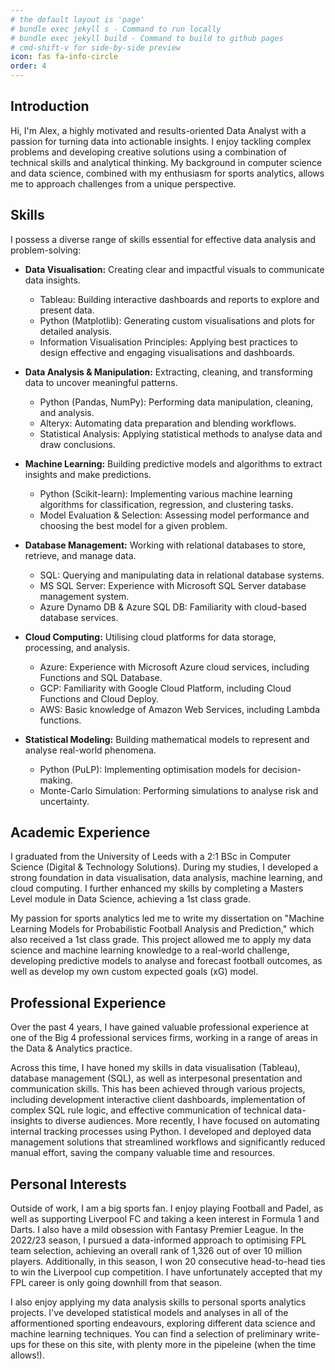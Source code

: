 ```yaml
---
# the default layout is 'page'
# bundle exec jekyll s - Command to run locally
# bundle exec jekyll build - Command to build to github pages
# cmd-shift-v for side-by-side preview
icon: fas fa-info-circle
order: 4
---
```


## Introduction

Hi, I'm Alex, a highly motivated and results-oriented Data Analyst with a passion for turning data into actionable insights. I enjoy tackling complex problems and developing creative solutions using a combination of technical skills and analytical thinking. My background in computer science and data science, combined with my enthusiasm for sports analytics, allows me to approach challenges from a unique perspective.

## Skills

I possess a diverse range of skills essential for effective data analysis and problem-solving:

* **Data Visualisation:**  Creating clear and impactful visuals to communicate data insights.
    * Tableau:  Building interactive dashboards and reports to explore and present data.
    * Python (Matplotlib):  Generating custom visualisations and plots for detailed analysis.
    * Information Visualisation Principles: Applying best practices to design effective and engaging visualisations and dashboards.

* **Data Analysis & Manipulation:**  Extracting, cleaning, and transforming data to uncover meaningful patterns.
    * Python (Pandas, NumPy):  Performing data manipulation, cleaning, and analysis.
    * Alteryx:  Automating data preparation and blending workflows.
    * Statistical Analysis: Applying statistical methods to analyse data and draw conclusions.

* **Machine Learning:**  Building predictive models and algorithms to extract insights and make predictions.
    * Python (Scikit-learn): Implementing various machine learning algorithms for classification, regression, and clustering tasks.
    * Model Evaluation & Selection: Assessing model performance and choosing the best model for a given problem.

* **Database Management:**  Working with relational databases to store, retrieve, and manage data.
    * SQL:  Querying and manipulating data in relational database systems.
    * MS SQL Server: Experience with Microsoft SQL Server database management system.
    * Azure Dynamo DB & Azure SQL DB: Familiarity with cloud-based database services.

* **Cloud Computing:**  Utilising cloud platforms for data storage, processing, and analysis.
    * Azure:  Experience with Microsoft Azure cloud services, including Functions and SQL Database.
    * GCP:  Familiarity with Google Cloud Platform, including Cloud Functions and Cloud Deploy.
    * AWS:  Basic knowledge of Amazon Web Services, including Lambda functions.

* **Statistical Modeling:**  Building mathematical models to represent and analyse real-world phenomena.
    * Python (PuLP): Implementing optimisation models for decision-making.
    * Monte-Carlo Simulation:  Performing simulations to analyse risk and uncertainty.

## Academic Experience

I graduated from the University of Leeds with a 2:1 BSc in Computer Science (Digital & Technology Solutions). During my studies, I developed a strong foundation in data visualisation, data analysis, machine learning, and cloud computing. I further enhanced my skills by completing a Masters Level module in Data Science, achieving a 1st class grade.

My passion for sports analytics led me to write my dissertation on "Machine Learning Models for Probabilistic Football Analysis and Prediction," which also received a 1st class grade. This project allowed me to apply my data science and machine learning knowledge to a real-world challenge, developing predictive models to analyse and forecast football outcomes, as well as develop my own custom expected goals (xG) model.

## Professional Experience

Over the past 4 years, I have gained valuable professional experience at one of the Big 4 professional services firms, working in a range of areas in the Data & Analytics practice.

Across this time, I have honed my skills in data visualisation (Tableau), database management (SQL), as well as interpesonal presentation and communication skills. This has been achieved through various projects, including development interactive client dashboards, implementation of complex SQL rule logic, and effective communication of technical data-insights to diverse audiences. More recently, I have focused on automating internal tracking processes using Python. I developed and deployed data management solutions that streamlined workflows and significantly reduced manual effort, saving the company valuable time and resources.

## Personal Interests

Outside of work, I am a big sports fan. I enjoy playing Football and Padel, as well as supporting Liverpool FC and taking a keen interest in Formula 1 and Darts. I also have a mild obsession with Fantasy Premier League. In the 2022/23 season, I pursued a data-informed approach to optimising FPL team selection, achieving an overall rank of 1,326 out of over 10 million players. Additionally, in this season, I won 20 consecutive head-to-head ties to win the Liverpool cup competition. I have unfortunately accepted that my FPL career is only going downhill from that season.

I also enjoy applying my data analysis skills to personal sports analytics projects. I've developed statistical models and analyses in all of the afformentioned sporting endeavours, exploring different data science and machine learning techniques. You can find a selection of preliminary write-ups for these on this site, with plenty more in the pipeleine (when the time allows!).